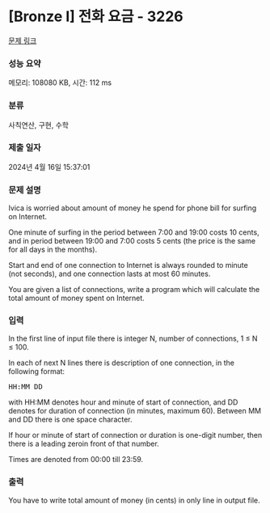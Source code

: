 # [Bronze I] 전화 요금 - 3226 

[문제 링크](https://www.acmicpc.net/problem/3226) 

### 성능 요약

메모리: 108080 KB, 시간: 112 ms

### 분류

사칙연산, 구현, 수학

### 제출 일자

2024년 4월 16일 15:37:01

### 문제 설명

<p>Ivica is worried about amount of money he spend for phone bill for surfing on Internet. </p>

<p>One minute of surfing in the period between 7:00 and 19:00 costs 10 cents, and in period between 19:00 and 7:00 costs 5 cents (the price is the same for all days in the months). </p>

<p>Start and end of one connection to Internet is always rounded to minute (not seconds), and one connection lasts at most 60 minutes. </p>

<p>You are given a list of connections, write a program which will calculate the total amount of money spent on Internet. </p>

### 입력 

 <p>In the first line of input file there is integer N, number of connections, 1 ≤ N ≤ 100. </p>

<p>In each of next N lines there is description of one connection, in the following format: </p>

<pre>HH:MM DD </pre>

<p>with HH:MM denotes hour and minute of start of connection, and DD denotes for duration of connection (in minutes, maximum 60). Between MM and DD there is one space character. </p>

<p>If hour or minute of start of connection or duration is one-digit number, then there is a leading zeroin front of that number. </p>

<p>Times are denoted from 00:00 till 23:59. </p>

### 출력 

 <p>You have to write total amount of money (in cents) in only line in output file. </p>

<p> </p>

